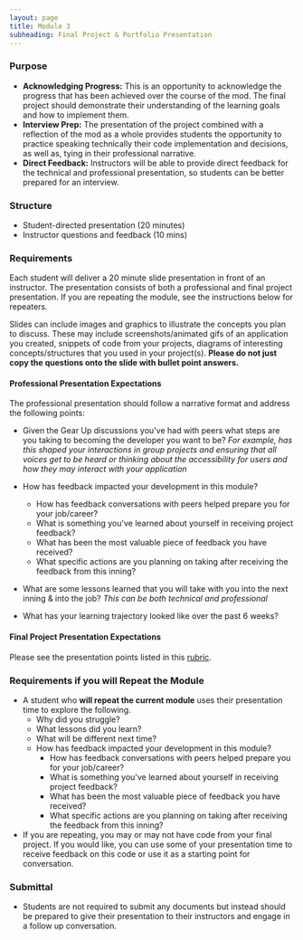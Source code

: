 ```yaml
---
layout: page
title: Module 3
subheading: Final Project & Portfolio Presentation
---
```


### Purpose

* **Acknowledging Progress:** This is an opportunity to acknowledge the progress that has been achieved over the course of the mod. The final project should demonstrate their understanding of the learning goals and how to implement them.
* **Interview Prep:** The presentation of the project combined with a reflection of the mod as a whole provides students the opportunity to practice speaking technically their code implementation and decisions, as well as, tying in their professional narrative.
* **Direct Feedback:** Instructors will be able to provide direct feedback for the technical and professional presentation, so students can be better prepared for an interview.

### Structure

* Student-directed presentation (20 minutes)
* Instructor questions and feedback (10 mins)

### Requirements

Each student will deliver a 20 minute slide presentation in front of an instructor. The presentation consists of both a professional and final project presentation. If you are repeating the module, see the instructions below for repeaters.

Slides can include images and graphics to illustrate the concepts you plan to discuss. These may include screenshots/animated gifs of an application you created, snippets of code from your projects, diagrams of interesting concepts/structures that you used in your project(s). **Please do not just copy the questions onto the slide with bullet point answers.**

#### Professional Presentation Expectations
The professional presentation should follow a narrative format and address the following points:

* Given the Gear Up discussions you've had with peers what steps are you taking to becoming the developer you want to be?
*For example, has this shaped your interactions in group projects and ensuring that all voices get to be heard or thinking about the accessibility for users and how they may interact with your application*

* How has feedback impacted your development in this module?
  - How has feedback conversations with peers helped prepare you for your job/career?
  - What is something you've learned about yourself in receiving project feedback?
  - What has been the most valuable piece of feedback you have received?
  - What specific actions are you planning on taking after receiving the feedback from this inning?

* What are some lessons learned that you will take with you into the next inning & into the job?
 *This can be both technical and professional*

* What has your learning trajectory looked like over the past 6 weeks?


#### Final Project Presentation Expectations

Please see the presentation points listed in this [rubric](../projects/sweater_weather/rubric).

### Requirements if you will Repeat the Module

* A student who **will repeat the current module** uses their presentation time to explore the following.
  * Why did you struggle?
  * What lessons did you learn?
  * What will be different next time?
  * How has feedback impacted your development in this module?
    - How has feedback conversations with peers helped prepare you for your job/career?
    - What is something you've learned about yourself in receiving project feedback?
    - What has been the most valuable piece of feedback you have received?
    - What specific actions are you planning on taking after receiving the feedback from this inning?
* If you are repeating, you may or may not have code from your final project. If you would like, you can use some of your presentation time to receive feedback on this code or use it as a starting point for conversation.


### Submittal

* Students are not required to submit any documents but instead should be prepared to give their presentation to their instructors and engage in a follow up conversation.
